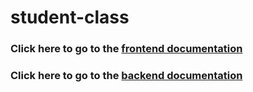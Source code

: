 # student-class
### Click here to go to the [frontend documentation](./web/README.md)
### Click here to go to the [backend documentation](./api/README.md)
